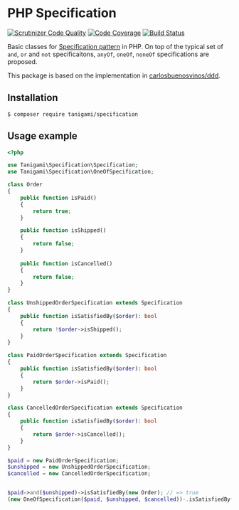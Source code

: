 # PHP Specification

[![Scrutinizer Code Quality](https://scrutinizer-ci.com/g/tanigami/specification-php/badges/quality-score.png?b=master)](https://scrutinizer-ci.com/g/tanigami/specification-php/?branch=master)
[![Code Coverage](https://scrutinizer-ci.com/g/tanigami/specification-php/badges/coverage.png?b=master)](https://scrutinizer-ci.com/g/tanigami/specification-php/?branch=master)
[![Build Status](https://scrutinizer-ci.com/g/tanigami/specification-php/badges/build.png?b=master)](https://scrutinizer-ci.com/g/tanigami/specification-php/build-status/master)

Basic classes for [Specification pattern](https://en.wikipedia.org/wiki/Specification_pattern) in PHP. On top of the typical set of `and`, `or` and `not` specificaitons, `anyOf`, `oneOf`, `noneOf` specifications are proposed.

This package is based on the implementation in [carlosbuenosvinos/ddd](https://github.com/dddinphp/ddd).

## Installation

```
$ composer require tanigami/specification
```

## Usage example

```php
<?php

use Tanigami\Specification\Specification;
use Tanigami\Specification\OneOfSpecification;

class Order
{
    public function isPaid()
    {
        return true;
    }

    public function isShipped()
    {
        return false;
    }
    
    public function isCancelled()
    {
        return false;
    }
}

class UnshippedOrderSpecification extends Specification
{
    public function isSatisfiedBy($order): bool
    {
        return !$order->isShipped();
    }
}

class PaidOrderSpecification extends Specification
{
    public function isSatisfiedBy($order): bool
    {
        return $order->isPaid();
    }
}

class CancelledOrderSpecification extends Specification
{
    public function isSatisfiedBy($order): bool
    {
        return $order->isCancelled();
    }
}

$paid = new PaidOrderSpecification;
$unshipped = new UnshippedOrderSpecification;
$cancelled = new CancelledOrderSpecification;


$paid->and($unshipped)->isSatisfiedBy(new Order); // => true
(new OneOfSpecification($paid, $unshipped, $cancelled))-.isSatisfiedBy(new Order); // => true

```
